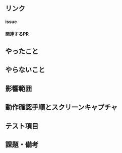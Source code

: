 ## リンク
#### issue

#### 関連するPR


## やったこと


## やらないこと


## 影響範囲


## 動作確認手順とスクリーンキャプチャ


## テスト項目


## 課題・備考